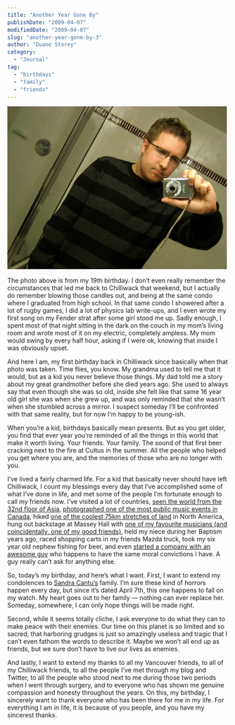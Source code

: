 ```yaml
---
title: "Another Year Gone By"
publishDate: "2009-04-07"
modifiedDate: "2009-04-07"
slug: "another-year-gone-by-3"
author: "Duane Storey"
category:
  - "Journal"
tag:
  - "birthdays"
  - "family"
  - "friends"
---
```


[![Birthday](_images/another-year-gone-by-1.jpg)](http://www.flickr.com/photos/duanestorey/444555585/)

The photo above is from my 19th birthday. I don’t even really remember the circumstances that led me back to Chilliwack that weekend, but I actually do remember blowing those candles out, and being at the same condo where I graduated from high school. In that same condo I showered after a lot of rugby games, I did a lot of physics lab write-ups, and I even wrote my first song on my Fender strat after some girl stood me up. Sadly enough, I spent most of that night sitting in the dark on the couch in my mom’s living room and wrote most of it on my electric, completely ampless. My mom would swing by every half hour, asking if I were ok, knowing that inside I was obviously upset.

And here I am, my first birthday back in Chilliwack since basically when that photo was taken. Time flies, you know. My grandma used to tell me that it would, but as a kid you never believe those things. My dad told me a story about my great grandmother before she died years ago. She used to always say that even though she was so old, inside she felt like that same 16 year old girl she was when she grew up, and was only reminded that she wasn’t when she stumbled across a mirror. I suspect someday I’ll be confronted with that same reality, but for now I’m happy to be young-ish.

When you’re a kid, birthdays basically mean presents. But as you get older, you find that ever year you’re reminded of all the things in this world that make it worth living. Your friends. Your family. The sound of that first beer cracking next to the fire at Cultus in the summer. All the people who helped you get where you are, and the memories of those who are no longer with you.

I’ve lived a fairly charmed life. For a kid that basically never should have left Chilliwack, I count my blessings every day that I’ve accomplished some of what I’ve done in life, and met some of the people I’m fortunate enough to call my friends now. I’ve visited a lot of countries, [seen the world from the 32nd floor of Asia](http://www.flickr.com/photos/duanestorey/130862083/), [photographed one of the most public music events in Canada](http://www.flickr.com/photos/duanestorey/2397145606/), hiked [one of the coolest 75km stretches of land](http://en.wikipedia.org/wiki/West_Coast_Trail) in North America, hung out backstage at Massey Hall with [one of my favourite musicians (and coincidentally, one of my good friends)](http://www.matthewgood.org), held my niece during her Baptism years ago, raced shopping carts in my friends Mazda truck, took my six year old nephew fishing for beer, and even [started a company with an awesome guy](http://www.flickr.com/photos/duanestorey/2936275620/) who happens to have the same moral convictions I have. A guy really can’t ask for anything else.

So, today’s my birthday, and here’s what I want. First, I want to extend my condolences to [Sandra Cantu’s](http://www.cnn.com/2009/CRIME/04/07/california.missing.girl.dead/index.html) family. I’m sure these kind of horrors happen every day, but since it’s dated April 7th, this one happens to fall on my watch. My heart goes out to her family — nothing can ever replace her. Someday, somewhere, I can only hope things will be made right.

Second, while it seems totally cliche, I ask everyone to do what they can to make peace with their enemies. Our time on this planet is so limited and so sacred, that harboring grudges is just so amazingly useless and tragic that I can’t even fathom the words to describe it. Maybe we won’t all end up as friends, but we sure don’t have to live our lives as enemies.

And lastly, I want to extend my thanks to all my Vancouver friends, to all of my Chilliwack friends, to all the people I’ve met through my blog and Twitter, to all the people who stood next to me during those two periods when I went through surgery, and to everyone who has shown me genuine compassion and honesty throughout the years. On this, my birthday, I sincerely want to thank everyone who has been there for me in my life. For everything I am in life, it is because of you people, and you have my sincerest thanks.